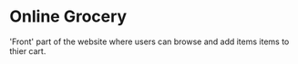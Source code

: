# Online Grocery

'Front' part of the website where users can browse and add items items to thier cart. 